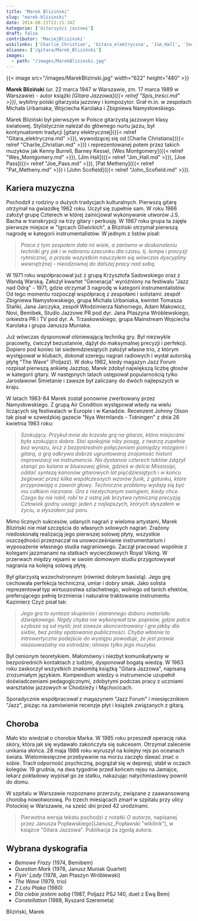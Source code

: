 ```yaml
---
title: "Marek Bliziński"
slug: "marek-blizinski"
date: 2014-08-21T22:15:34Z
kategorie: ['Gitarzyści jazzowi']
draft: false
contributor: 'MaciejBlizinski'
wikilinks: ['Charlie_Christian', 'Gitara_elektryczna', 'Jim_Hall', 'Joe_Pass', 'John_Scofield', 'Pat_Metheny', 'Spis_tre%C5%9Bci', 'Wes_Montgomery', 'grafika:MarekBlizinski.jpg']
aliases: ['/gitara/Marek_Bliziński']
images:
  - path: "/images/MarekBlizinski.jpg"
---
```

{{< image src="/images/MarekBlizinski.jpg" width="622" height="480" >}}

**Marek Bliziński** (ur. 22 marca 1947 w Warszawie, zm. 17 marca 1989 w
Warszawie) - autor książki *[Gitara Jazzowa]({{< relref "Spis_treści.md" >}})*,
wybitny polski gitarzysta jazzowy i kompozytor. Grał m.in. w zespołach
Michała Urbaniaka, Wojciecha Karolaka i Zbigniewa Namysłowskiego.

Marek Bliziński był pierwszym w Polsce gitarzystą jazzowym klasy
światowej. Stylistycznie należał do głównego nurtu jazzu, był
kontynuatorem tradycji [gitary
elektrycznej]({{< relref "Gitara_elektryczna.md" >}}), wywodzącej się od [Charlie
Christiana]({{< relref "Charlie_Christian.md" >}}) i reprezentowanej potem przez
takich muzyków jak Kenny Burrell, Barney Kessel, [Wes
Montgomery]({{< relref "Wes_Montgomery.md" >}}), [Jim Hall]({{< relref "Jim_Hall.md" >}}),
[Joe Pass]({{< relref "Joe_Pass.md" >}}), [Pat Metheny]({{< relref "Pat_Metheny.md" >}}) i
[John Scofield]({{< relref "John_Scofield.md" >}}).

## Kariera muzyczna

Pochodził z rodziny o dużych tradycjach kulturalnych. Pierwszą gitarę
otrzymał na gwiazdkę 1962 roku. Uczył się zupełnie sam. W roku 1966
założył grupę Czterech w której zainicjował wykonywanie utworów J.S.
Bacha w transkrypcji na trzy gitary i perkusję. W 1967 roku grupa ta
zajęła pierwsze miejsce w "Igrcach Gliwickich", a Bliziński otrzymał
pierwszą nagrodę w kategorii instrumentalistów. W jednym z listów pisał:

> *Praca z tym zespołem dała mi wiele, a zarówno w doskonaleniu techniki
> gry jak i w nabraniu szacunku dla czasu, tj. tempa i precyzji
> rytmicznej, a przede wszystkim nauczyłem się wówczas dyscypliny
> wewnętrznej - nieodzownej do dalszej pracy nad sobą.*

W 1971 roku współpracował już z grupą Krzysztofa Sadowskiego oraz z
Wandą Warską. Założył kwartet "Generacja" wyróżniony na festiwalu "Jazz
nad Odrą" - 1971, gdzie otrzymał 3 nagrodę w kategorii
instrumentalistów. Od tego momentu rozpoczął współpracę z zespołami i
solistami: zespół Zbigniewa Namysłowskiego, grupa Michała Urbaniaka,
kwintet Tomasza Stańki, Jana Jarczyka, zespół Włodzimierza Nahornego,
Adam Makowicz, Novi, Bemibek, Studio Jazzowe PR pod dyr. Jana Ptaszyna
Wróblewskiego, orkiestra PR i TV pod dyr. A. Trzaskowskiego, grupa
Mainstream Wojciecha Karolaka i grupa Janusza Muniaka.

Już wówczas dysponował olśniewającą techniką gry. Był niezwykle
pracowity, ćwiczył bezustannie, dążył do maksymalnej precyzji i
perfekcji. Dopiero pod koniec lat siedemdziesiątych założył własne trio,
z którym występował w klubach, dokonał szeregu nagrań radiowych i wydał
autorską płytę "The Wave" (Poljazz). W doku 1982, kiedy magazyn Jazz
Forum rozpisał pierwszą ankietę Jazztop, Marek zdobył największą liczbę
głosów w kategorii gitary. W następnych latach ustępował popularnością
tylko Jarosławowi Śmietanie i zawsze był zaliczany do dwóch najlepszych
w kraju.

W latach 1983-84 Marek został ponownie zwerbowany przez Namysłowskiego.
Z grupą Air Condition występował wtedy na wielu liczących się
festiwalach w Europie i w Kanadzie. Recenzent Johnny Olson tak pisał w
szwedzkiej gazecie "Nya Wermlands - Tidningen" z dnia 26 kwietnia 1983
roku:

> *Szokujący. Przykuł mnie do krzesła grą na gitarze, która miejscami
> była szokująco dobra. Stoi spokojnie niby posąg, z twarzą zupełnie
> bez wyrazu, lecz z bezpośrednim połączeniem pomiędzy mózgiem i gitarą,
> a grą odkrywa dobrze ugruntowaną znajomość historii improwizacji na
> instrumencie. Na dystansie czterech taktów zdążył stanąć po kolana w
> bluesowej glinie, gdzieś w delcie Mississipi, oddać syntezę kanonów
> gitarowych lat pięćdziesiątych i w końcu żeglować przez kilka
> współczesnych wzorów funk, z gatunku, które przyprawiają o zawrót
> głowy. Techniczne problemy wydają się być mu całkiem nieznane. Gra z
> niesłychanym swingiem, kiedy chce. Czego by nie robił, robi to z ostrą
> jak brzytwa rytmiczną precyzją. Człowiek godny uwagi: jeden z
> najlepszych, których słyszałem w życiu, a słyszałem już paru.*

Mimo licznych sukcesów, udanych nagrań z wieloma artystami, Marek
Bliziński nie miał szczęścia do własnych solowych nagrań. Zrażony
niedoskonałą realizacją jego pierwszej solowej płyty, wszystkie
oszczędności przeznaczał na unowocześnianie instrumentarium i
wyposażenie własnego studia nagraniowego. Zaczął pracować wspólnie z
kolegami jazzmanami na statkach wycieczkowych Royal Viking. W przerwach
między rejsami w swoim domowym studiu przygotowywał nagrania na kolejną
solową płytę.

Był gitarzystą wszechstronnym (również dobrym basistą). Jego grę
cechowała perfekcja techniczna, umiar i dobry smak. Jako solista
reprezentował typ wirtuozostwa szlachetnego, wolnego od tanich efektów,
preferującego pełnię brzmienia i naturalne traktowanie instrumentu.
Kazimierz Czyż pisał tak:

> *Jego gra to synteza skupienia i starannego doboru materiału
> dźwiękowego. Nigdy chyba nie wykonywał tzw. popisów, gdzie palce
> szybsze są od myśli; jest zawsze skoncentrowany i gra jakby dla
> siebie, bez próby epatowania publiczności. Chyba właśnie to
> introwertyczne podejście do występu powoduje, że jest prawie
> niezauważalny na estradzie; istnieje tylko jego muzyka.*

Był cenionym teoretykiem. Małomówny i niezbyt komunikatywny w
bezpośrednich kontaktach z ludźmi, dysponował bogatą wiedzą. W 1983
roku zaskoczył wszystkich znakomitą książką "Gitara Jazzowa", napisaną
zrozumiałym językiem. Kompendium wiedzy o instrumencie uzupełnił
doświadczeniami pedagogicznymi, zdobytymi podczas pracy z uczniami
warsztatów jazzowych w Chodzieży i Mąchocicach.

Sporadycznie współpracował z magazynem "Jazz Forum" i miesięcznikiem
"Jazz", pisząc na zamówienie recenzje płyt i książek związanych z
gitarą.

## Choroba

Mało kto wiedział o chorobie Marka. W 1985 roku przeszedł operację raka
skóry, która jak się wydawało zakończyła się sukcesem. Otrzymał
zalecenie unikania słońca. 28 maja 1988 roku wyruszył na kolejny rejs po
oceanach świata. Wielomiesięczne przebywanie na morzu zaczęło dawać znać
o sobie. Tracił odporność psychiczną, pogrążał się w depresji, słabł w
oczach kolegów. 19 grudnia, na dwa tygodnie przed końcem rejsu na
Jamajce, lekarz pokładowy wypisał go ze statku, nakazując natychmiastowy
powrót do domu.

W szpitalu w Warszawie rozpoznano przerzuty, związane z zaawansowaną
chorobą nowotworową. Po trzech miesiącach zmarł w szpitalu przy ulicy
Potockiej w Warszawie, na sześć dni przed 42 urodzinami.

> Pierwotna wersja tekstu pochodzi z notatki *O autorze*, napisanej przez
> Janusza Popławskiego](Janusz_Popławski "wikilink"), w książce "Gitara
> Jazzowa". Publikacja za zgodą autora.

## Wybrana dyskografia

  - *Bemowe Frazy* (1974, Bemibem)
  - *Question Mark* (1978, Janusz Muniak Quartet)
  - *Flyin' Lady* (1978, Jan Ptaszyn Wróblewski)
  - *The Wave* (1979, trio)
  - *Z Lotu Ptaka* (1980)
  - *Dla ciebie jestem sobą* (1987, Poljazz PSJ 140, duet z Ewą Bem)
  - *Constellation* (1988, Ryszard Szeremeta)

Bliziński, Marek<!-- link nie odnosił się do niczego: 'Marek Bliziński' (PosixPath('Marek_Bliziński.md')) links to 'Kategoria:Gitarzyści_jazzowi' (PosixPath('/no/path/exists')) and that does not exist -->
